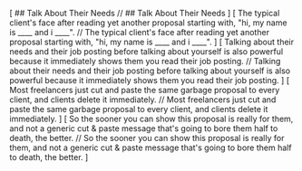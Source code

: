 [ ## Talk About Their Needs  // ## Talk About Their Needs  ]
[ The typical client's face after reading yet another proposal starting with, "hi, my name is ____ and i ____". // The typical client's face after reading yet another proposal starting with, "hi, my name is ____ and i ____". ]
[ Talking about their needs and their job posting before talking about yourself is also powerful because it immediately shows them you read their job posting. // Talking about their needs and their job posting before talking about yourself is also powerful because it immediately shows them you read their job posting. ]
[ Most freelancers just cut and paste the same garbage proposal to every client, and clients delete it immediately. // Most freelancers just cut and paste the same garbage proposal to every client, and clients delete it immediately. ]
[ So the sooner you can show this proposal is really for them, and not a generic cut & paste message that's going to bore them half to death, the better. // So the sooner you can show this proposal is really for them, and not a generic cut & paste message that's going to bore them half to death, the better. ]
